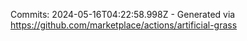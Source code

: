 Commits: 2024-05-16T04:22:58.998Z - Generated via https://github.com/marketplace/actions/artificial-grass
<br>
